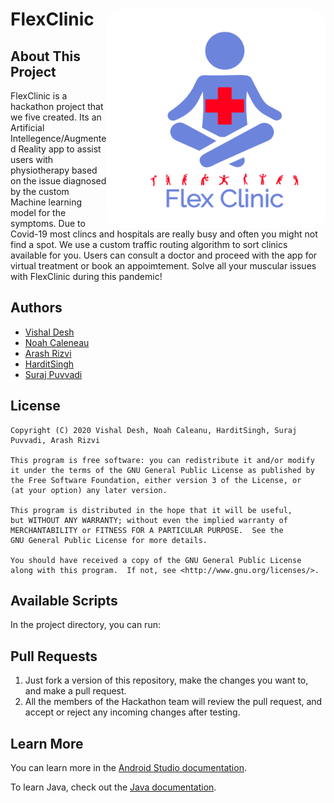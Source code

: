 # FlexClinic <img align="right" alt="FlexClinic" src="./unknown.png" width="350px" height="350px" style="border-radius: 25px;">


## About This Project
FlexClinic is a hackathon project that we five created. Its an Artificial Intellegence/Augmented Reality app to assist users with physiotherapy based on the issue diagnosed by the
custom Machine learning model for the symptoms. Due to Covid-19 most clincs and hospitals are
really busy and often you might not find a spot. We use a custom traffic routing algorithm to sort clinics available for you.
Users can consult a doctor and proceed with the app for virtual treatment or
book an appoimtement.
Solve all your muscular issues with FlexClinic during this pandemic!

## Authors
 - [Vishal Desh](https://github.com/VDeshh)
 - [Noah Caleneau](https://github.com/caleanunoah)
 - [Arash Rizvi](https://github.com/rizvi95/)
 - [HarditSingh](https://github.com/HSHarditSingh)
 - [Suraj Puvvadi](https://github.com/)


## License

```
Copyright (C) 2020 Vishal Desh, Noah Caleanu, HarditSingh, Suraj Puvvadi, Arash Rizvi

This program is free software: you can redistribute it and/or modify
it under the terms of the GNU General Public License as published by
the Free Software Foundation, either version 3 of the License, or
(at your option) any later version.

This program is distributed in the hope that it will be useful,
but WITHOUT ANY WARRANTY; without even the implied warranty of
MERCHANTABILITY or FITNESS FOR A PARTICULAR PURPOSE.  See the
GNU General Public License for more details.

You should have received a copy of the GNU General Public License
along with this program.  If not, see <http://www.gnu.org/licenses/>.
```

## Available Scripts

In the project directory, you can run:

## Pull Requests

1. Just fork a version of this repository, make the changes you want to, and make a pull request.  
2. All the members of the Hackathon team will review the pull request, and accept or reject any incoming changes after testing.  

## Learn More

You can learn more in the [Android Studio documentation](https://developer.android.com/distribute/best-practices/develop/index.html?gclid=Cj0KCQjwirz3BRD_ARIsAImf7LOB1IG9HhEE2wNpg-I6oHEKPGXEDOC9_SKUltyw4SR4qsYjci9j3wMaAtU7EALw_wcB).

To learn Java, check out the [Java documentation](https://docs.oracle.com/en/java/).

